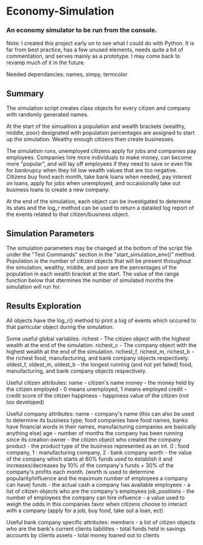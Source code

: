 # Economy-Simulation
### An economy simulator to be run from the console.

Note: I created this project early on to see what I could do with Python. It is far from best practice, has a few unused elements, needs quite a bit of commentation, and serves mainly as a prototype. I may come back to revamp much of it in the future.

Needed dependancies: names, simpy, termcolor

## Summary

The simulation script creates class objects for every citizen and company with randomly generated names.

At the start of the simualtion a population and wealth brackets (wealthy, middle, poor) designated with population percentages are assigned to start up the simulation. Wealthy enough citizens then create businesses.

The simulation runs, unemployed citizens apply for jobs and companies pay employees. Companies hire more individuals to make money, can become more "popular", and will lay off employees if they need to save or even file for bankrupcy when they hit low wealth values that are too negative. Citizens buy food each month, take bank loans when needed, pay interest on loans, apply for jobs when unemployed, and occaisionally take out business loans to create a new company.

At the end of the simulation, each object can be investigated to determine its stats and the log_r method can be used to return a datailed log report of the events related to that citizen/business object.

## Simulation Parameters

The simulation parameters may be changed at the bottom of the script file under the "Test Commands" section in the "start_simulation_env()" method. Population is the number of citizen objects that will be present throughout the simulation, wealthy, middle, and poor are the percentages of the population in each wealth bracket at the start. The value of the range function below that dtermines the number of simulated months the simulation will run for.


## Results Exploration

All objects have the log_r() method to print a log of events which occured to that particular object during the simulation.

Some useful global variables:
richest - The citizen object with the highest wealth at the end of the simulation.
richest_c - The company object with the highest wealth at the end of the simulation.
richest_f, richest_m, richest_b - the richest food, manufacturing, and bank company objects respectively.
oldest_f, oldest_m, oldest_b - the longest running (and not yet failed) food, manufacturing, and bank company objects respectively.

Useful citizen attributes:
name - citizen's name
money - the money held by the citizen
employed - 0 means unemployed, 1 means employed
credit - credit score of the citizen
happiness - happiness value of the citizen (not too developed)

Useful company attributes:
name - company's name (this can also be used to determine its business type; food companies have food names, banks have financial words in their names, manufacturing companies are basically anything else)
age - number of months the company has been running since its creation
owner - the citizen object who created the company
product - the product type of the business represented as an int. 0 : food company, 1 : manufacturing company, 2 : bank company
worth - the value of the company which starts at 60% funds used to establish it and increases/decreases by 10% of the company's funds + 30% of the company's profits each month. (worth is used to determine popularity/influence and the maximum number of employees a company can have)
funds - the actual cash a company has available
employees -  a list of citizen objects who are the company's employees
job_positions - the number of employees the company can hire
influence - a value used to weigh the odds in this companies favor when citizens choose to interact with a company (apply for a job, buy food, take out a loan, ect)

Useful bank company specific attributes:
members - a list of citizen objects who are the bank's current clients
liabilities - total funds held in savings accounts by clients
assets - total money loaned out to clients




